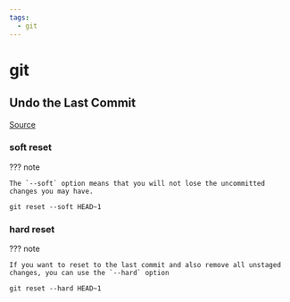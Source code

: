 ```yaml
---
tags:
  - git
---
```


[git-reset]: https://www.freecodecamp.org/news/git-revert-commit-how-to-undo-the-last-commit/ "Git Revert Commit – How to Undo the Last Commit"

# git

## Undo the Last Commit

[Source][git-reset]

### soft reset

??? note

    The `--soft` option means that you will not lose the uncommitted changes you may have.

```shell
git reset --soft HEAD~1
```

### hard reset

??? note
  
    If you want to reset to the last commit and also remove all unstaged changes, you can use the `--hard` option

```shell
git reset --hard HEAD~1
```
